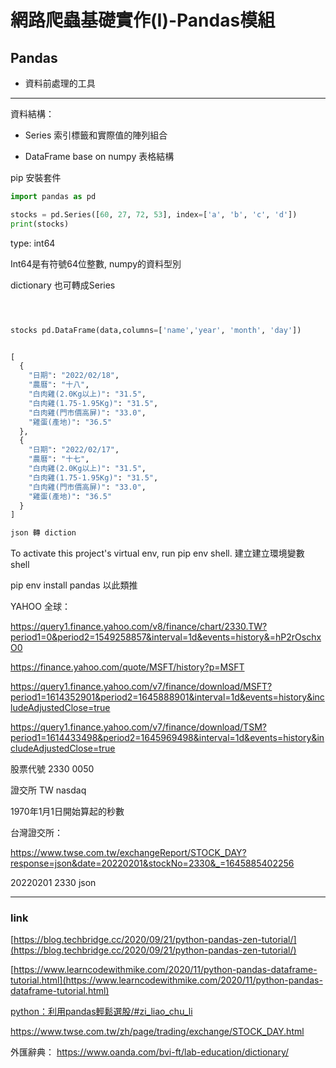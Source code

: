 # 網路爬蟲基礎實作(I)-Pandas模組

## Pandas

* 資料前處理的工具

---

資料結構：

* Series
索引標籤和實際值的陣列組合

* DataFrame
base on numpy
表格結構

pip 安裝套件

```python
import pandas as pd

stocks = pd.Series([60, 27, 72, 53], index=['a', 'b', 'c', 'd'])
print(stocks)

```

type: int64

Int64是有符號64位整數, numpy的資料型別

dictionary 也可轉成Series

```python



stocks pd.DataFrame(data,columns=['name','year', 'month', 'day'])


[
  {
    "日期": "2022/02/18",
    "農曆": "十八",
    "白肉雞(2.0Kg以上)": "31.5",
    "白肉雞(1.75-1.95Kg)": "31.5",
    "白肉雞(門市價高屏)": "33.0",
    "雞蛋(產地)": "36.5"
  },
  {
    "日期": "2022/02/17",
    "農曆": "十七",
    "白肉雞(2.0Kg以上)": "31.5",
    "白肉雞(1.75-1.95Kg)": "31.5",
    "白肉雞(門市價高屏)": "33.0",
    "雞蛋(產地)": "36.5"
  }
]

json 轉 diction


```

To activate this project's virtual env, run pip env shell.
建立建立環境變數 shell

pip env install pandas 以此類推

YAHOO 全球：

<https://query1.finance.yahoo.com/v8/finance/chart/2330.TW?period1=0&period2=1549258857&interval=1d&events=history&=hP2rOschxO0>

<https://finance.yahoo.com/quote/MSFT/history?p=MSFT>

<https://query1.finance.yahoo.com/v7/finance/download/MSFT?period1=1614352901&period2=1645888901&interval=1d&events=history&includeAdjustedClose=true>

<https://query1.finance.yahoo.com/v7/finance/download/TSM?period1=1614433498&period2=1645969498&interval=1d&events=history&includeAdjustedClose=true>

股票代號 2330 0050

證交所 TW nasdaq

1970年1月1日開始算起的秒數

台灣證交所：

<https://www.twse.com.tw/exchangeReport/STOCK_DAY?response=json&date=20220201&stockNo=2330&_=1645885402256>

20220201 2330 json

---

### link

[https://blog.techbridge.cc/2020/09/21/python-pandas-zen-tutorial/](https://blog.techbridge.cc/2020/09/21/python-pandas-zen-tutorial/)

[https://www.learncodewithmike.com/2020/11/python-pandas-dataframe-tutorial.html](https://www.learncodewithmike.com/2020/11/python-pandas-dataframe-tutorial.html)

[python：利用pandas輕鬆選股/#zi_liao_chu_li](https://www.finlab.tw/python%EF%BC%9A%E5%88%A9%E7%94%A8pandas%E8%BC%95%E9%AC%86%E9%81%B8%E8%82%A1/#zi_liao_chu_li)

<https://www.twse.com.tw/zh/page/trading/exchange/STOCK_DAY.html>

外匯辭典：
<https://www.oanda.com/bvi-ft/lab-education/dictionary/>
